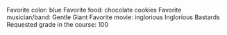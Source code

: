 Favorite color: blue
Favorite food: chocolate cookies
Favorite musician/band: Gentle Giant
Favorite movie: inglorious Inglorious Bastards
Requested grade in the course: 100
